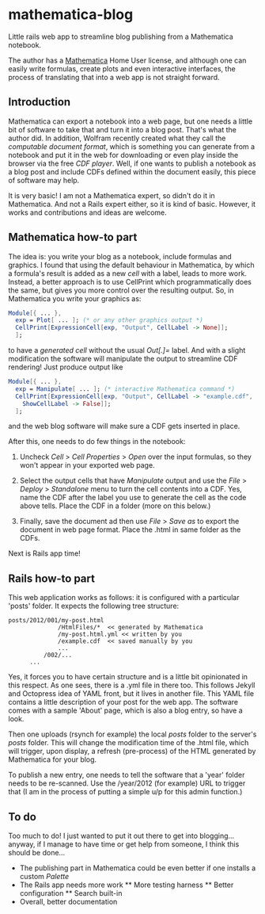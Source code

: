 mathematica-blog
================

Little rails web app to streamline blog publishing from a Mathematica notebook.

The author has a [Mathematica](http://www.wolfram.com/mathematica/) Home User license,
and although one can easily write formulas, create plots and even interactive 
interfaces, the process of translating that into a web app is not straight forward.

Introduction
------------

Mathematica can export a notebook into a web page, but one needs a little bit of
software to take that and turn it into a blog post. That's what the author did. In addition,
Wolfram recently created what they call the _computable document format_, which is
something you can generate from a notebook and put it in the web for downloading
or even play inside the browser via the free _CDF player_. Well, if one wants to publish
a notebook as a blog post and include CDFs defined within the document easily, this
piece of software may help.

It is very basic! I am not a Mathematica expert, so didn't do it in Mathematica. And not
a Rails expert either, so it is kind of basic. However, it works and contributions
and ideas are welcome.

Mathematica how-to part
-----------------------

The idea is: you write your blog as a notebook, include formulas and graphics. I found that
using the default behaviour in Mathematica, by which a formula's result is added
as a new _cell_ with a label, leads to more work. Instead, a better approach is
to use CellPrint which programmatically does the same, but gives you more control over the
resulting output. So, in Mathematica you write your graphics as:

```Mathematica
Module[{ ... },
  exp = Plot[ ... ]; (* or any other graphics output *)
  CellPrint[ExpressionCell[exp, "Output", CellLabel -> None]];
  ];
``` 

to have a _generated cell_ without the usual *Out[.]=* label. And with a slight modification
the software will manipulate the output to streamline CDF rendering! Just produce output
like

```Mathematica
Module[{ ... },
  exp = Manipulate[ ... ]; (* interactive Mathematica command *)
  CellPrint[ExpressionCell[exp, "Output", CellLabel -> "example.cdf",
    ShowCellLabel -> False]];
  ];
``` 

and the web blog software will make sure a CDF gets inserted in place.

After this, one needs to do few things in the notebook:

1. Uncheck *Cell* > *Cell Properties* > *Open* over the input formulas, so they won't appear in
   your exported web page.

2. Select the output cells that have *Manipulate* output and use the *File* > *Deploy* > *Standalone*
   menu to turn the cell contents into a CDF. Yes, name the CDF after the label you use to generate
   the cell as the code above tells. Place the CDF in a folder (more on this below.)

3. Finally, save the document ad then use *File* > *Save as* to export the document in web page 
   format. Place the .html in same folder as the CDFs.

Next is Rails app time!

Rails how-to part
-----------------

This web application works as follows: it is configured with a particular 'posts' folder. It expects the
following tree structure:

```
posts/2012/001/my-post.html
              /HtmlFiles/*  << generated by Mathematica
              /my-post.html.yml << written by you
              /example.cdf  << saved manually by you
              ...
          /002/...
      ...
```

Yes, it forces you to have certain structure and is a little bit opinionated in this respect. As
one sees, there is a .yml file in there too. This follows Jekyll and Octopress idea of YAML
front, but it lives in another file. This YAML file contains a little description of your post for the web app. The software comes
with a sample 'About' page, which is also a blog entry, so have a look.

Then one uploads (rsynch for example) the local *posts* folder to the server's *posts* folder.
This will change the modification time of the .html file, which will trigger, upon display, a refresh (pre-process)
of the HTML generated by Mathematica for your blog.

To publish a new entry, one needs to tell the software that a 'year' folder needs to be re-scanned.
Use the /year/2012 (for example) URL to trigger that (I am in the process of putting a simple u/p for this
admin function.)

To do
-----

Too much to do! I just wanted to put it out there to get into blogging... anyway, if I manage to have
time or get help from someone, I think this should be done...

  * The publishing part in Mathematica could be even better if one installs a custom *Palette*
  * The Rails app needs more work
  ** More testing harness
  ** Better configuration
  ** Search built-in
  * Overall, better documentation

